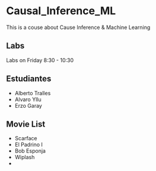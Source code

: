 # Causal_Inference_ML
This is a couse about Cause Inference &amp; Machine Learning

## Labs

Labs on Friday 8:30 - 10:30

## Estudiantes
* Alberto Tralles
* Alvaro Yllu
* Erzo Garay

## Movie List

* Scarface
* El Padrino I
* Bob Esponja
* Wiplash
* 
